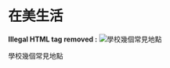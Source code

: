 # 在美生活

**Illegal HTML tag removed :** ![&#x5B78;&#x6821;&#x5E7E;&#x500B;&#x5E38;&#x898B;&#x5730;&#x9EDE;](https://github.com/ucsdtgsa/ucsd-tgsa-handbook/tree/b0a7da19c6e37afed1db6a14866a3f02f8c1e7f8/zai_mei_sheng_huo/Pics/map)

學校幾個常見地點

